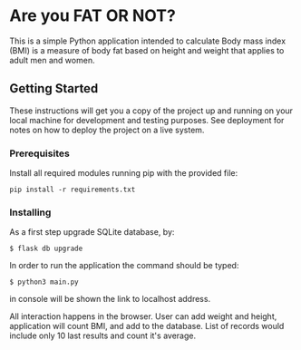 # Are you FAT OR NOT?

This is a simple Python application intended to calculate Body mass index (BMI) is a measure of body fat based on height and weight that applies to adult men and women.

## Getting Started

These instructions will get you a copy of the project up and running on your local machine for development and testing purposes. See deployment for notes on how to deploy the project on a live system.

### Prerequisites

Install all required modules running pip with the provided file:

```
pip install -r requirements.txt
```

### Installing

As a first step upgrade SQLite database, by:
```
$ flask db upgrade
```

In order to run the application the command should be typed:

```
$ python3 main.py
```

in console will be shown the link to localhost address.

All interaction happens in the browser. User can add weight and height, application will count BMI, and add to the database.
List of records would include only 10 last results and count it's average.